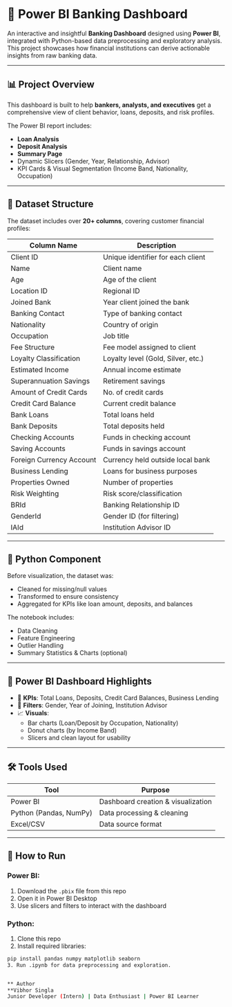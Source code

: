 # 🏦 Power BI Banking Dashboard

An interactive and insightful **Banking Dashboard** designed using **Power BI**, integrated with Python-based data preprocessing and exploratory analysis. This project showcases how financial institutions can derive actionable insights from raw banking data.

---

## 📊 Project Overview

This dashboard is built to help **bankers, analysts, and executives** get a comprehensive view of client behavior, loans, deposits, and risk profiles.

The Power BI report includes:
- **Loan Analysis**
- **Deposit Analysis**
- **Summary Page**
- Dynamic Slicers (Gender, Year, Relationship, Advisor)
- KPI Cards & Visual Segmentation (Income Band, Nationality, Occupation)

---

## 📁 Dataset Structure

The dataset includes over **20+ columns**, covering customer financial profiles:

| Column Name               | Description                                  |
|---------------------------|----------------------------------------------|
| Client ID                | Unique identifier for each client            |
| Name                     | Client name                                  |
| Age                      | Age of the client                            |
| Location ID              | Regional ID                                  |
| Joined Bank              | Year client joined the bank                  |
| Banking Contact          | Type of banking contact                      |
| Nationality              | Country of origin                            |
| Occupation               | Job title                                    |
| Fee Structure            | Fee model assigned to client                 |
| Loyalty Classification   | Loyalty level (Gold, Silver, etc.)           |
| Estimated Income         | Annual income estimate                       |
| Superannuation Savings   | Retirement savings                           |
| Amount of Credit Cards   | No. of credit cards                          |
| Credit Card Balance      | Current credit balance                       |
| Bank Loans               | Total loans held                             |
| Bank Deposits            | Total deposits held                          |
| Checking Accounts        | Funds in checking account                    |
| Saving Accounts          | Funds in savings account                     |
| Foreign Currency Account | Currency held outside local bank             |
| Business Lending         | Loans for business purposes                  |
| Properties Owned         | Number of properties                         |
| Risk Weighting           | Risk score/classification                    |
| BRId                     | Banking Relationship ID                      |
| GenderId                 | Gender ID (for filtering)                    |
| IAId                     | Institution Advisor ID                       |

---

## 🐍 Python Component

Before visualization, the dataset was:
- Cleaned for missing/null values
- Transformed to ensure consistency
- Aggregated for KPIs like loan amount, deposits, and balances

The notebook includes:
- Data Cleaning
- Feature Engineering
- Outlier Handling
- Summary Statistics & Charts (optional)

---

## 📎 Power BI Dashboard Highlights

- 📌 **KPIs**: Total Loans, Deposits, Credit Card Balances, Business Lending
- 🧭 **Filters**: Gender, Year of Joining, Institution Advisor
- 📈 **Visuals**: 
  - Bar charts (Loan/Deposit by Occupation, Nationality)
  - Donut charts (by Income Band)
  - Slicers and clean layout for usability

---

## 🛠 Tools Used

| Tool      | Purpose                         |
|-----------|---------------------------------|
| Power BI  | Dashboard creation & visualization |
| Python (Pandas, NumPy) | Data processing & cleaning |
| Excel/CSV | Data source format              |

---

## 🚀 How to Run

### Power BI:
1. Download the `.pbix` file from this repo
2. Open it in Power BI Desktop
3. Use slicers and filters to interact with the dashboard

### Python:
1. Clone this repo
2. Install required libraries:
```bash
pip install pandas numpy matplotlib seaborn
3. Run .ipynb for data preprocessing and exploration.


** Author
**Vibhor Singla
Junior Developer (Intern) | Data Enthusiast | Power BI Learner
